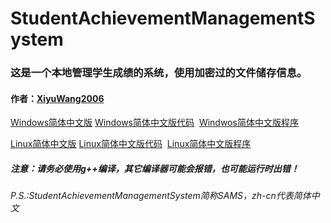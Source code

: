 # StudentAchievementManagementSystem
<h3>这是一个本地管理学生成绩的系统，使用加密过的文件储存信息。</h3>
<h4>作者：<a href="https://github.com/XiyuWang2006/">XiyuWang2006</a></h4>
<p><a href="https://github.com/XiyuWang2006/StudentAchievementManagementSystem/tree/master/WindowsEdition/">Windows简体中文版</a>
 <a href="https://github.com/XiyuWang2006/StudentAchievementManagementSystem/tree/master/WindowsEdition/SAMS_zh-cn.windows.cpp">Windows简体中文版代码</a>
  <a href="https://github.com/XiyuWang2006/StudentAchievementManagementSystem/tree/master/WindowsEdition/SAMS_zh-cn.windows.exe">Windwos简体中文版程序</a>
 </p>
 <p>
 <a href="https://github.com/XiyuWang2006/StudentAchievementManagementSystem/tree/master/LinuxEdition/">Linux简体中文版</a>
<a href="https://github.com/XiyuWang2006/StudentAchievementManagementSystem/tree/master/LinuxEdition/SAMS_zh-cn.linux.cpp">Linux简体中文版代码</a>
  <a href="https://github.com/XiyuWang2006/StudentAchievementManagementSystem/tree/master/LinuxEdition/SAMS_zh-cn.linux.out">Linux简体中文版程序</a></p>
<h5>注意：请务必使用g++编译，其它编译器可能会报错，也可能运行时出错！</h5>
<h6>P.S.:StudentAchievementManagementSystem简称SAMS，zh-cn代表简体中文</h6>
